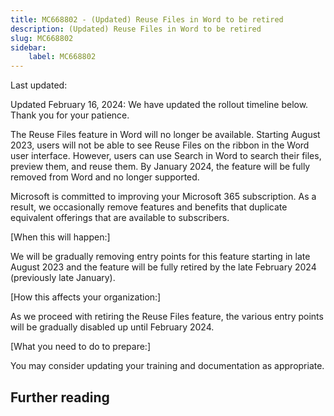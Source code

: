 ```yaml
---
title: MC668802 - (Updated) Reuse Files in Word to be retired
description: (Updated) Reuse Files in Word to be retired
slug: MC668802
sidebar:
    label: MC668802
---
```



Last updated: 

<p>Updated February 16, 2024: We have updated the rollout timeline below. Thank you for your patience.</p><p>The Reuse Files feature in Word will no longer be available. Starting August 2023, users will not be able to see Reuse Files on the ribbon in the Word user interface. However, users can use Search in Word to search their files, preview them, and reuse them. By January 2024, the feature will be fully removed from Word and no longer supported.</p><p>Microsoft is committed to improving your Microsoft 365 subscription. As a result, we occasionally remove features and benefits that duplicate equivalent offerings that are available to subscribers.<br></p><p>[When this will happen:]</p><p>We will be gradually removing entry points for this feature starting in late August 2023 and the feature will be fully retired by the late February 2024 (previously late January).</p><p>[How this affects your organization:]</p><p>As we proceed with retiring the Reuse Files feature, the various entry points will be gradually disabled up until February 2024.&nbsp;</p><p>[What you need to do to prepare:]<br></p><p>You may consider updating your training and documentation as appropriate.</p>

## Further reading
